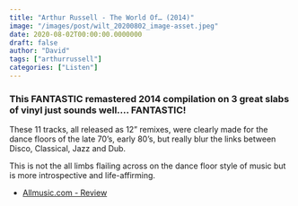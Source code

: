 ```yaml
---
title: "Arthur Russell - The World Of… (2014)"
image: "/images/post/wilt_20200802_image-asset.jpeg"
date: 2020-08-02T00:00:00.0000000
draft: false
author: "David"
tags: ["arthurrussell"]
categories: ["Listen"]
---
```

### This FANTASTIC remastered 2014 compilation on 3 great slabs of vinyl just sounds well…. FANTASTIC!   
  
These 11 tracks, all released as 12” remixes, were clearly made for the dance floors of the late 70’s, early 80’s, but really blur the links between Disco, Classical, Jazz and Dub.   
  
This is not the all limbs flailing across on the dance floor style of music but is more introspective and life-affirming.   

-  [Allmusic.com - Review](https://www.allmusic.com/album/the-world-of-arthur-russell-mw0002111077)